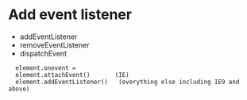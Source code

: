 # Add event listener

* addEventListener
* removeEventListener
* dispatchEvent

```
  element.onevent =
  element.attachEvent()       (IE)
  element.addEventListener()   (everything else including IE9 and above)
```


